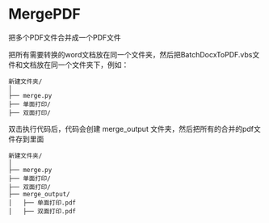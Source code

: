# MergePDF
把多个PDF文件合并成一个PDF文件

把所有需要转换的word文档放在同一个文件夹，然后把BatchDocxToPDF.vbs文件和文档放在同一个文件夹下，例如：

```
新建文件夹/
│
├── merge.py
├── 单面打印/
├── 双面打印/
```

双击执行代码后，代码会创建 merge_output 文件夹，然后把所有的合并的pdf文件存到里面

```
新建文件夹/
│
├── merge.py
├── 单面打印/
├── 双面打印/
├── merge_output/
│   ├── 单面打印.pdf
│   ├── 双面打印.pdf
```